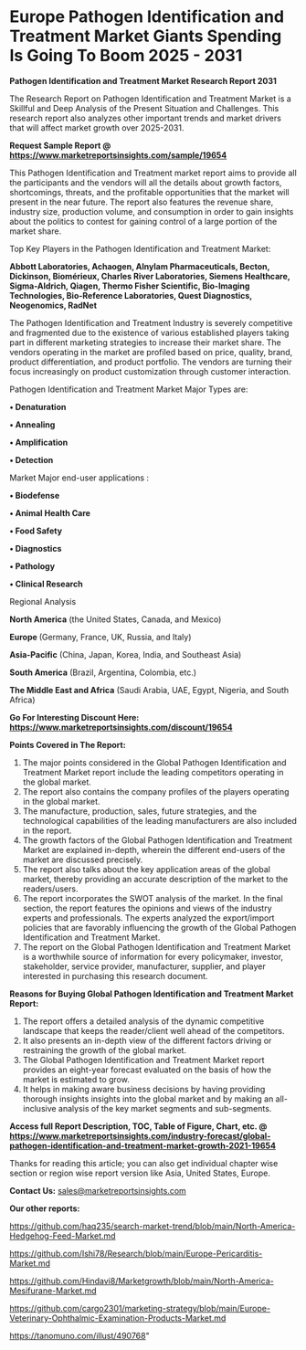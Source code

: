 # Europe Pathogen Identification and Treatment Market Giants Spending Is Going To Boom 2025 - 2031

<strong>Pathogen Identification and Treatment Market Research Report 2031</strong>

The Research Report on Pathogen Identification and Treatment Market is a Skillful and Deep Analysis of the Present Situation and Challenges. This research report also analyzes other important trends and market drivers that will affect market growth over 2025-2031.

<strong>Request Sample Report @ <a href=https://www.marketreportsinsights.com/sample/19654>https://www.marketreportsinsights.com/sample/19654</a></strong>

This Pathogen Identification and Treatment market report aims to provide all the participants and the vendors will all the details about growth factors, shortcomings, threats, and the profitable opportunities that the market will present in the near future. The report also features the revenue share, industry size, production volume, and consumption in order to gain insights about the politics to contest for gaining control of a large portion of the market share.

Top Key Players in the Pathogen Identification and Treatment Market:

<strong>Abbott Laboratories, Achaogen, Alnylam Pharmaceuticals, Becton, Dickinson, Biomérieux, Charles River Laboratories, Siemens Healthcare, Sigma-Aldrich, Qiagen, Thermo Fisher Scientific, Bio-Imaging Technologies, Bio-Reference Laboratories, Quest Diagnostics, Neogenomics, RadNet</strong>

The Pathogen Identification and Treatment Industry is severely competitive and fragmented due to the existence of various established players taking part in different marketing strategies to increase their market share. The vendors operating in the market are profiled based on price, quality, brand, product differentiation, and product portfolio. The vendors are turning their focus increasingly on product customization through customer interaction.

Pathogen Identification and Treatment Market Major Types are:

<strong>• Denaturation

• Annealing

• Amplification

• Detection</strong>

Market Major end-user applications :

<strong>• Biodefense

• Animal Health Care

• Food Safety

• Diagnostics

• Pathology

• Clinical Research</strong>

Regional Analysis

</u><strong><b>North America</b></strong> (the United States, Canada, and Mexico)

<strong><b>Europe </b></strong>(Germany, France, UK, Russia, and Italy)

<strong><b>Asia-Pacific</b></strong> (China, Japan, Korea, India, and Southeast Asia)

<strong><b>South America</b></strong> (Brazil, Argentina, Colombia, etc.)

<strong><b>The Middle East and Africa</b></strong> (Saudi Arabia, UAE, Egypt, Nigeria, and South Africa)

<strong>Go For Interesting Discount Here: <a href=https://www.marketreportsinsights.com/discount/19654>https://www.marketreportsinsights.com/discount/19654</a></strong>

<strong>Points Covered in The Report:</strong>
<ol>
  <li>The major points considered in the Global Pathogen Identification and Treatment Market report include the leading competitors operating in the global market.</li>
  <li>The report also contains the company profiles of the players operating in the global market.</li>
  <li>The manufacture, production, sales, future strategies, and the technological capabilities of the leading manufacturers are also included in the report.</li>
  <li>The growth factors of the Global Pathogen Identification and Treatment Market are explained in-depth, wherein the different end-users of the market are discussed precisely.</li>
  <li>The report also talks about the key application areas of the global market, thereby providing an accurate description of the market to the readers/users.</li>
  <li>The report incorporates the SWOT analysis of the market. In the final section, the report features the opinions and views of the industry experts and professionals. The experts analyzed the export/import policies that are favorably influencing the growth of the Global Pathogen Identification and Treatment Market.</li>
  <li>The report on the Global Pathogen Identification and Treatment Market is a worthwhile source of information for every policymaker, investor, stakeholder, service provider, manufacturer, supplier, and player interested in purchasing this research document.</li>
</ol>
<strong>Reasons for Buying Global Pathogen Identification and Treatment Market Report:</strong>

<ol>
  <li>The report offers a detailed analysis of the dynamic competitive landscape that keeps the reader/client well ahead of the competitors.</li>
  <li>It also presents an in-depth view of the different factors driving or restraining the growth of the global market.</li>
  <li>The Global Pathogen Identification and Treatment Market report provides an eight-year forecast evaluated on the basis of how the market is estimated to grow.</li>
  <li>It helps in making aware business decisions by having providing thorough insights insights into the global market and by making an all-inclusive analysis of the key market segments and sub-segments.</li>
</ol>
<strong>Access full Report Description, TOC, Table of Figure, Chart, etc. @ <a href=https://www.marketreportsinsights.com/industry-forecast/global-pathogen-identification-and-treatment-market-growth-2021-19654>https://www.marketreportsinsights.com/industry-forecast/global-pathogen-identification-and-treatment-market-growth-2021-19654</a></strong>


Thanks for reading this article; you can also get individual chapter wise section or region wise report version like Asia, United States, Europe.

<strong>Contact Us:</strong>
sales@marketreportsinsights.com

<strong>Our other reports:</strong>

<a href=https://github.com/haq235/search-market-trend/blob/main/North-America-Hedgehog-Feed-Market.md>https://github.com/haq235/search-market-trend/blob/main/North-America-Hedgehog-Feed-Market.md</a>

<a href=https://github.com/Ishi78/Research/blob/main/Europe-Pericarditis-Market.md>https://github.com/Ishi78/Research/blob/main/Europe-Pericarditis-Market.md</a>

<a href=https://github.com/Hindavi8/Marketgrowth/blob/main/North-America-Mesifurane-Market.md>https://github.com/Hindavi8/Marketgrowth/blob/main/North-America-Mesifurane-Market.md</a>

<a href=https://github.com/cargo2301/marketing-strategy/blob/main/Europe-Veterinary-Ophthalmic-Examination-Products-Market.md>https://github.com/cargo2301/marketing-strategy/blob/main/Europe-Veterinary-Ophthalmic-Examination-Products-Market.md</a>

<a href=https://tanomuno.com/illust/490768>https://tanomuno.com/illust/490768</a>"
